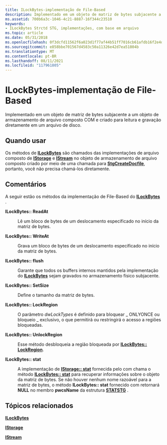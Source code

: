 ```yaml
---
title: ILockBytes-implementação de File-Based
description: Implementado em um objeto de matriz de bytes subjacente a um objeto de armazenamento de arquivo composto COM e criado para leitura e gravação diretamente em um arquivo de disco.
ms.assetid: 700b6a3c-1046-4c21-8887-16f344c23510
keywords:
- ILockBytes Strctd STG, implementações, com base em arquivo
ms.topic: article
ms.date: 05/31/2018
ms.openlocfilehash: 0f3dcfd11562f6a023d1f77af44b51ff7016cb61afdb16f2e4d72f81114fc132
ms.sourcegitcommit: e858bbe701567d4583c50a11326e42d7ea51804b
ms.translationtype: MT
ms.contentlocale: pt-BR
ms.lasthandoff: 08/11/2021
ms.locfileid: "117961805"
---
```

# <a name="ilockbytes---file-based-implementation"></a>ILockBytes-implementação de File-Based

Implementado em um objeto de matriz de bytes subjacente a um objeto de armazenamento de arquivo composto COM e criado para leitura e gravação diretamente em um arquivo de disco.

## <a name="when-to-use"></a>Quando usar

Os métodos de [**ILockBytes**](/windows/desktop/api/Objidl/nn-objidl-ilockbytes) são chamados das implementações de arquivo composto de [**IStorage**](/windows/desktop/api/Objidl/nn-objidl-istorage) e [**IStream**](/windows/desktop/api/Objidl/nn-objidl-istream) no objeto de armazenamento de arquivo composto criado por meio de uma chamada para [**StgCreateDocfile**](/windows/desktop/api/coml2api/nf-coml2api-stgcreatedocfile), portanto, você não precisa chamá-los diretamente.

## <a name="remarks"></a>Comentários

A seguir estão os métodos da implementação de File-Based do [**ILockBytes**](/windows/desktop/api/Objidl/nn-objidl-ilockbytes) .

<dl> <dt>

<span id="ILockBytes__ReadAt"></span><span id="ilockbytes__readat"></span><span id="ILOCKBYTES__READAT"></span>**ILockBytes:: ReadAt**
</dt> <dd>

Lê um bloco de bytes de um deslocamento especificado no início da matriz de bytes.

</dd> <dt>

<span id="ILockBytes__WriteAt"></span><span id="ilockbytes__writeat"></span><span id="ILOCKBYTES__WRITEAT"></span>**ILockBytes:: WriteAt**
</dt> <dd>

Grava um bloco de bytes de um deslocamento especificado no início da matriz de bytes.

</dd> <dt>

<span id="ILockBytes__Flush"></span><span id="ilockbytes__flush"></span><span id="ILOCKBYTES__FLUSH"></span>**ILockBytes:: flush**
</dt> <dd>

Garante que todos os buffers internos mantidos pela implementação do [**ILockBytes**](/windows/desktop/api/Objidl/nn-objidl-ilockbytes) sejam gravados no armazenamento físico subjacente.

</dd> <dt>

<span id="ILockBytes__SetSize"></span><span id="ilockbytes__setsize"></span><span id="ILOCKBYTES__SETSIZE"></span>**ILockBytes:: SetSize**
</dt> <dd>

Define o tamanho da matriz de bytes.

</dd> <dt>

<span id="ILockBytes__LockRegion"></span><span id="ilockbytes__lockregion"></span><span id="ILOCKBYTES__LOCKREGION"></span>**ILockBytes:: LockRegion**
</dt> <dd>

O parâmetro *dwLockTypes* é definido para bloquear \_ ONLYONCE ou bloqueio \_ exclusivo, o que permitirá ou restringirá o acesso a regiões bloqueadas.

</dd> <dt>

<span id="ILockBytes__UnlockRegion"></span><span id="ilockbytes__unlockregion"></span><span id="ILOCKBYTES__UNLOCKREGION"></span>**ILockBytes:: UnlockRegion**
</dt> <dd>

Esse método desbloqueia a região bloqueada por [**ILockBytes:: LockRegion**](/windows/desktop/api/Objidl/nf-objidl-ilockbytes-lockregion).

</dd> <dt>

<span id="ILockBytes__Stat"></span><span id="ilockbytes__stat"></span><span id="ILOCKBYTES__STAT"></span>**ILockBytes:: stat**
</dt> <dd>

A implementação de [**IStorage:: stat**](/windows/desktop/api/Objidl/nf-objidl-istorage-stat) fornecida pelo com chama o método [**ILockBytes:: stat**](/windows/desktop/api/Objidl/nf-objidl-ilockbytes-stat) para recuperar informações sobre o objeto da matriz de bytes. Se não houver nenhum nome razoável para a matriz de bytes, o método **ILockBytes:: stat** fornecido com retornará **NULL** no membro **pwcsName** da estrutura [**STATSTG**](/windows/win32/api/objidl/ns-objidl-statstg) .

</dd> </dl>

## <a name="related-topics"></a>Tópicos relacionados

<dl> <dt>

[**ILockBytes**](/windows/desktop/api/Objidl/nn-objidl-ilockbytes)
</dt> <dt>

[**IStorage**](/windows/desktop/api/Objidl/nn-objidl-istorage)
</dt> <dt>

[**IStream**](/windows/desktop/api/Objidl/nn-objidl-istream)
</dt> </dl>

 

 




